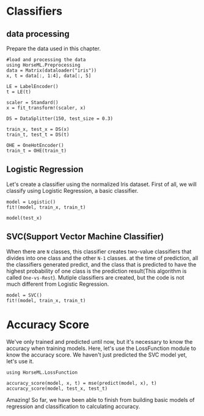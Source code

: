 # Classifiers

## data processing
Prepare the data used in this chapter.
```
#load and processing the data
using HorseML.Preprocessing
data = Matrix(dataloader("iris"))
x, t = data[:, 1:4], data[:, 5]

LE = LabelEncoder()
t = LE(t)

scaler = Standard()
x = fit_transform!(scaler, x)

DS = DataSplitter(150, test_size = 0.3)

train_x, test_x = DS(x)
train_t, test_t = DS(t)

OHE = OneHotEncoder()
train_t = OHE(train_t)
```

## Logistic Regression
Let's create a classifier using the normalized Iris dataset. First of all, we will classify using Logistic Regression, a basic classifier.
```
model = Logistic()
fit!(model, train_x, train_t)

model(test_x)
```

## SVC(Support Vector Machine Classifier)
When there are `N` classes, this classifier creates two-value classifiers that divides into one class and the other `N-1` classes.
at the time of prediction, all the classifiers generated predict, and the class that is predicted to have the highest probability of one class is the prediction result(This algorithm is called `One-vs-Rest`).
Mutiple classifiers are created, but the code is not much different from Logistic Regression.
```
model = SVC()
fit!(model, train_x, train_t)
```

# Accuracy Score
We've only trained and predicted until now, but it's necessary to know the accuracy when training models.
Here, let's use the LossFunction module to know the accuracy score. We haven't just predicted the SVC model yet, let's use it.
```
using HorseML.LossFunction

accuracy_score(model, x, t) = mse(predict(model, x), t)
accuracy_score(model, test_x, test_t)
```
Amazing! So far, we have been able to finish from building basic models of regression and classification to calculating accuracy.